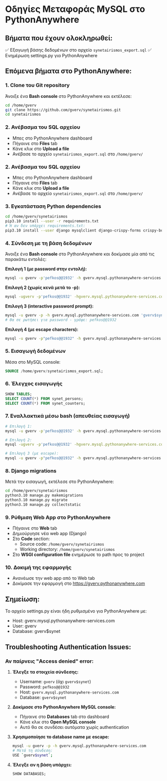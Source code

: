 # Οδηγίες Μεταφοράς MySQL στο PythonAnywhere

## Βήματα που έχουν ολοκληρωθεί:
✅ Εξαγωγή βάσης δεδομένων στο αρχείο `synetairismos_export.sql`
✅ Ενημέρωση settings.py για PythonAnywhere

## Επόμενα βήματα στο PythonAnywhere:

### 1. Clone του Git repository
Άνοιξε ένα **Bash console** στο PythonAnywhere και εκτέλεσε:

```bash
cd /home/gverv
git clone https://github.com/gverv/synetairismos.git
cd synetairismos
```

### 2. Ανέβασμα του SQL αρχείου
- Μπες στο PythonAnywhere dashboard
- Πήγαινε στο **Files** tab
- Κάνε κλικ στο **Upload a file**
- Ανέβασε το αρχείο `synetairismos_export.sql` στο `/home/gverv/`

### 2. Ανέβασμα του SQL αρχείου
- Μπες στο PythonAnywhere dashboard
- Πήγαινε στο **Files** tab
- Κάνε κλικ στο **Upload a file**
- Ανέβασε το αρχείο `synetairismos_export.sql` στο `/home/gverv/`

### 3. Εγκατάσταση Python dependencies
```bash
cd /home/gverv/synetairismos
pip3.10 install --user -r requirements.txt
# Ή αν δεν υπάρχει requirements.txt:
pip3.10 install --user django mysqlclient django-crispy-forms crispy-bootstrap4
```

### 4. Σύνδεση με τη βάση δεδομένων
Άνοιξε ένα **Bash console** στο PythonAnywhere και δοκίμασε μία από τις παρακάτω εντολές:

**Επιλογή 1 (με password στην εντολή):**
```bash
mysql -u gverv -p'pefkos@@1932' -h gverv.mysql.pythonanywhere-services.com 'gverv$synet'
```

**Επιλογή 2 (χωρίς κενά μετά το -p):**
```bash
mysql -ugverv -p'pefkos@@1932' -hgverv.mysql.pythonanywhere-services.com 'gverv$synet'
```

**Επιλογή 3 (interactive password prompt):**
```bash
mysql -u gverv -p -h gverv.mysql.pythonanywhere-services.com 'gverv$synet'
# Θα σε ρωτήσει για password - γράψε: pefkos@@1932
```

**Επιλογή 4 (με escape characters):**
```bash
mysql -u gverv -p"pefkos@@1932" -h gverv.mysql.pythonanywhere-services.com "gverv\$synet"
```

### 5. Εισαγωγή δεδομένων
Μέσα στο MySQL console:

```sql
SOURCE /home/gverv/synetairismos_export.sql;
```

### 6. Έλεγχος εισαγωγής
```sql
SHOW TABLES;
SELECT COUNT(*) FROM synet_persons;
SELECT COUNT(*) FROM synet_counters;
```

### 7. Εναλλακτικά μέσω bash (απευθείας εισαγωγή)
```bash
# Επιλογή 1:
mysql -u gverv -p'pefkos@@1932' -h gverv.mysql.pythonanywhere-services.com 'gverv$synet' < /home/gverv/synetairismos_export.sql

# Επιλογή 2:
mysql -ugverv -p'pefkos@@1932' -hgverv.mysql.pythonanywhere-services.com 'gverv$synet' < /home/gverv/synetairismos_export.sql

# Επιλογή 3 (με escape):
mysql -u gverv -p"pefkos@@1932" -h gverv.mysql.pythonanywhere-services.com "gverv\$synet" < /home/gverv/synetairismos_export.sql
```

### 8. Django migrations
Μετά την εισαγωγή, εκτέλεσε στο PythonAnywhere:

```bash
cd /home/gverv/synetairismos
python3.10 manage.py makemigrations
python3.10 manage.py migrate
python3.10 manage.py collectstatic
```

### 9. Ρύθμιση Web App στο PythonAnywhere
- Πήγαινε στο **Web** tab
- Δημιούργησε νέα web app (Django)
- Στο **Code** section:
  - Source code: `/home/gverv/synetairismos`
  - Working directory: `/home/gverv/synetairismos`
- Στο **WSGI configuration file** ενημέρωσε το path προς το project

### 10. Δοκιμή της εφαρμογής
- Ανανέωσε την web app από το Web tab
- Δοκίμασε την εφαρμογή στο https://gverv.pythonanywhere.com

## Σημείωση:
Το αρχείο settings.py είναι ήδη ρυθμισμένο για PythonAnywhere με:
- Host: gverv.mysql.pythonanywhere-services.com
- User: gverv
- Database: gverv$synet

## Troubleshooting Authentication Issues:

### Αν παίρνεις "Access denied" error:

1. **Έλεγξε τα στοιχεία σύνδεσης:**
   - Username: `gverv` (όχι `gverv$synet`)
   - Password: `pefkos@@1932`
   - Host: `gverv.mysql.pythonanywhere-services.com`
   - Database: `gverv$synet`

2. **Δοκίμασε στο PythonAnywhere MySQL console:**
   - Πήγαινε στο **Databases** tab στο dashboard
   - Κάνε κλικ στο **Open MySQL console**
   - Αυτό θα σε συνδέσει αυτόματα χωρίς authentication

3. **Χρησιμοποίησε το database name με escape:**
   ```bash
   mysql -u gverv -p -h gverv.mysql.pythonanywhere-services.com
   # Μετά τη σύνδεση:
   USE `gverv$synet`;
   ```

4. **Έλεγξε αν η βάση υπάρχει:**
   ```sql
   SHOW DATABASES;
   ```
